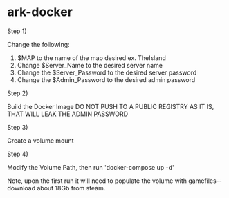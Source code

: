 # ark-docker

Step 1)

Change the following:

1) $MAP to the name of the map desired ex. TheIsland
2) Change $Server_Name to the desired server name
3) Change the $Server_Password to the desired server password
4) Change the $Admin_Password to the desired admin password

Step 2)

Build the Docker Image DO NOT PUSH TO A PUBLIC REGISTRY AS IT IS, THAT WILL LEAK THE ADMIN PASSWORD

Step 3)

Create a volume mount

Step 4)

Modify the Volume Path, then run 'docker-compose up -d'

Note, upon the first run it will need to populate the volume with gamefiles--download about 18Gb from steam.
